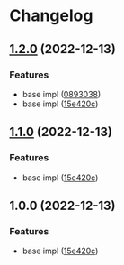 # Changelog

## [1.2.0](https://github.com/Marshal27/ky-circuit-breaker/compare/v1.1.0...v1.2.0) (2022-12-13)


### Features

* base impl ([0893038](https://github.com/Marshal27/ky-circuit-breaker/commit/0893038c17b9825603a3ac2004fbb61f47a0159b))
* base impl ([15e420c](https://github.com/Marshal27/ky-circuit-breaker/commit/15e420c536149c2831bab9c01909b513624d404e))

## [1.1.0](https://github.com/Marshal27/ky-circuit-breaker/compare/v1.0.0...v1.1.0) (2022-12-13)


### Features

* base impl ([15e420c](https://github.com/Marshal27/ky-circuit-breaker/commit/15e420c536149c2831bab9c01909b513624d404e))

## 1.0.0 (2022-12-13)


### Features

* base impl ([15e420c](https://github.com/Marshal27/ky-circuit-breaker/commit/15e420c536149c2831bab9c01909b513624d404e))
